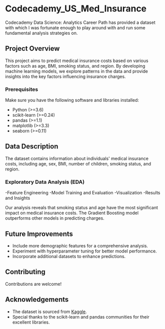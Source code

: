 # Codecademy_US_Med_Insurance
Codecademy Data Science: Analytics Career Path has provided a dataset with which I was fortunate enough to play around with and run some fundamental analysis strategies on.

## Project Overview

This project aims to predict medical insurance costs based on various factors such as age, BMI, smoking status, and region. By developing machine learning models, we explore patterns in the data and provide insights into the key factors influencing insurance charges.

### Prerequisites

Make sure you have the following software and libraries installed:

- Python (>=3.6)
- scikit-learn (>=0.24)
- pandas (>=1.1)
- matplotlib (>=3.3)
- seaborn (>=0.11)

## Data Description

The dataset contains information about individuals' medical insurance costs, including age, sex, BMI, number of children, smoking status, and region.

### Exploratory Data Analysis (EDA)

-Feature Engineering
-Model Training and Evaluation
-Visualization
-Results and Insights

Our analysis reveals that smoking status and age have the most significant impact on medical insurance costs. The Gradient Boosting model outperforms other models in predicting charges.

## Future Improvements

- Include more demographic features for a comprehensive analysis.
- Experiment with hyperparameter tuning for better model performance.
- Incorporate additional datasets to enhance predictions.

## Contributing

Contributions are welcome!

## Acknowledgements

- The dataset is sourced from [Kaggle](https://www.kaggle.com/mirichoi0218/insurance).
- Special thanks to the scikit-learn and pandas communities for their excellent libraries.
